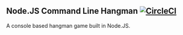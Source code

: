## Node.JS Command Line Hangman [![CircleCI](https://circleci.com/gh/FalseFlash/hangman-command-line.svg?style=svg)](https://circleci.com/gh/FalseFlash/hangman-command-line)
A console based hangman game built in Node.JS.